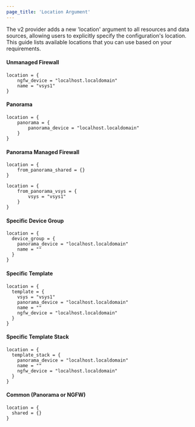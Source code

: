 ```yaml
---
page_title: 'Location Argument'
---
```


The v2 provider adds a new 'location' argument to all resources and data sources, allowing users to explicitly specify the configuration's location. This guide lists available locations that you can use based on your requirements.

#### Unmanaged Firewall

```hcl
location = {
    ngfw_device = "localhost.localdomain"
    name = "vsys1"
}
```

#### Panorama

```hcl
location = {
    panorama = {
        panorama_device = "localhost.localdomain"
    }
}
```

#### Panorama Managed Firewall

```hcl
location = {
    from_panorama_shared = {}
}

location = {
    from_panorama_vsys = {
        vsys = "vsys1"
    }
}
```

#### Specific Device Group

```hcl
location = {
  device_group = {
    panorama_device = "localhost.localdomain"
    name = ""
  }
}
```

#### Specific Template

```hcl
location = {
  template = {
    vsys = "vsys1"
    panorama_device = "localhost.localdomain"
    name = ""
    ngfw_device = "localhost.localdomain"
  }
}
```

#### Specific Template Stack

```hcl
location = {
  template_stack = {
    panorama_device = "localhost.localdomain"
    name = ""
    ngfw_device = "localhost.localdomain"
  }
}
```

#### Common (Panorama or NGFW)

```hcl
location = {
  shared = {}
}
```
